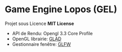 # Game Engine Lopos (GEL)

Projet sous Licence **MIT License**


- API de Rendu: Opengl 3.3 Core Profile
- OpenGL librairie: [GLAD](glad.dav1d.de/)
- Gestionnaire fenêtre: [GLFW](www.glfw.org/)